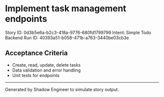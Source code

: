 # Implement task management endpoints

Story ID: 0d3b5e6a-b2c3-418a-9776-680fd1799799
Intent: Simple Todo Backend
Run ID: 40393a51-b058-471b-a763-3440be03cb3e

## Acceptance Criteria
- Create, read, update, delete tasks
- Data validation and error handling
- Unit tests for endpoints

---
Generated by Shadow Engineer to simulate story output.
